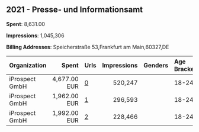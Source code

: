 ## 2021 - Presse- und Informationsamt 
**Spent**: 8,631.00

**Impressions**: 1,045,306

**Billing Addresses**: Speicherstraße 53,Frankfurt am Main,60327,DE

|Organization|Spent|Urls|Impressions|Genders|Age Brackets|Country Codes|
|:---|---:|:---|---:|:---|:---|:---|
|iProspect GmbH|4,677.00 EUR|[0](https://www.snap.com/political-ads/asset/ebe1a42644fa9200808c13fc43f401123c2f91f9ddf85e735f850ecfed5a86ea?mediaType=mp4)|520,247||18-24|germany|
|iProspect GmbH|1,962.00 EUR|[1](https://www.snap.com/political-ads/asset/4199b003f76b3a3b14412f2cb85275aaed313ede6e9b5731622cc5edcd659b33?mediaType=mp4)|296,593||18-24|germany|
|iProspect GmbH|1,992.00 EUR|[2](https://www.snap.com/political-ads/asset/8d32772943d125582171956b7a9f40c43e509229e611fa85b5cb7c30e9e2d734?mediaType=mp4)|228,466||18-24|germany|
